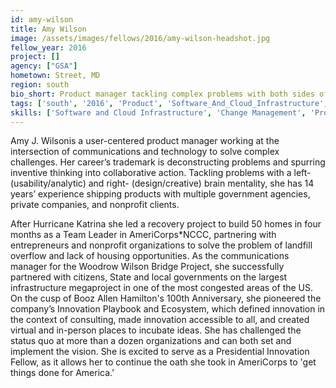 ```yaml
---
id: amy-wilson
title: Amy Wilson
image: /assets/images/fellows/2016/amy-wilson-headshot.jpg
fellow_year: 2016
project: []
agency: ["GSA"]
hometown: Street, MD
region: south
bio_short: Product manager tackling complex problems with both sides of the brain. Co-Founder, Just Startup. Storyteller, UX, HCD, Lean Startup.
tags: ['south', '2016', 'Product', 'Software_And_Cloud_Infrastructure', 'Design_And_Experience', 'Change_Management']
skills: ['Software and Cloud Infrastructure', 'Change Management', 'Product', 'Design and Experience']
---
```


Amy J. Wilsonis a user-centered product manager working at the intersection of communications and technology to solve complex challenges. Her career’s trademark is deconstructing problems and spurring inventive thinking into collaborative action. Tackling problems with a left- (usability/analytic) and right- (design/creative) brain mentality, she has 14 years’ experience shipping products with multiple government agencies, private companies, and nonprofit clients.

After Hurricane Katrina she led a recovery project to build 50 homes in four months as a Team Leader in AmeriCorps*NCCC, partnering with entrepreneurs and nonprofit organizations to solve the problem of landfill overflow and lack of housing opportunities. As the communications manager for the Woodrow Wilson Bridge Project, she successfully partnered with citizens, State and local governments on the largest infrastructure megaproject in one of the most congested areas of the US. On the cusp of Booz Allen Hamilton's 100th Anniversary, she pioneered the company’s Innovation Playbook and Ecosystem, which defined innovation in the context of consulting, made innovation accessible to all, and created virtual and in-person places to incubate ideas. She has challenged the status quo at more than a dozen organizations and can both set and implement the vision. She is excited to serve as a Presidential Innovation Fellow, as it allows her to continue the oath she took in AmeriCorps to 'get things done for America.'
